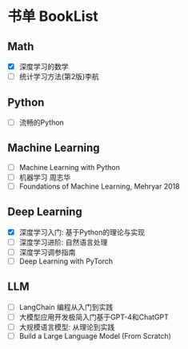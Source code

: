 # 书单 BookList

## Math

- [x] 深度学习的数学
- [ ] 统计学习方法(第2版)李航

## Python

- [ ] 流畅的Python

## Machine Learning

- [ ] Machine Learning with Python
- [ ] 机器学习 周志华
- [ ] Foundations of Machine Learning, Mehryar 2018

## Deep Learning

- [x] 深度学习入门: 基于Python的理论与实现
- [ ] 深度学习进阶: 自然语言处理
- [ ] 深度学习调参指南
- [ ] Deep Learning with PyTorch

## LLM

- [ ] LangChain 编程从入门到实践
- [ ] 大模型应用开发极简入门基于GPT-4和ChatGPT
- [ ] 大规模语言模型: 从理论到实践
- [ ] Build a Large Language Model (From Scratch)
